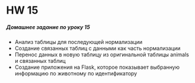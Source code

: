 # HW 15


##### Домашнее задание по уроку 15

* Анализ таблицы для последующей нормализации
* Создание связанных таблиц с данными как часть нормализации
* Перенос данных в новую таблицу из оригинальной таблицы animals и связанных таблиц
* Создание приложения на Flask, которое показывает выбранную информацию по животному по идентификатору

